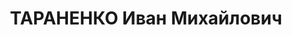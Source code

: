 ---
title: ТАРАНЕНКО Иван Михайлович
description: 'Род. в 1887, Украина, Днепропетровская обл., с. Тайчул, русский. Проживал:
  г. Горький. Зам. нач. Управления Гостраха

  Арестован 17.09.1936. Обв. по ст. 17-58-8, 58-11. Приговор: Верховный суд СССР,
  21.05.1937 – к 10 г. тюрьмы, 5 г. п/п'
---